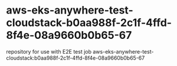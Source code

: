 # aws-eks-anywhere-test-cloudstack-b0aa988f-2c1f-4ffd-8f4e-08a9660b0b65-67
repository for use with E2E test job aws-eks-anywhere-test-cloudstack:b0aa988f-2c1f-4ffd-8f4e-08a9660b0b65-67

